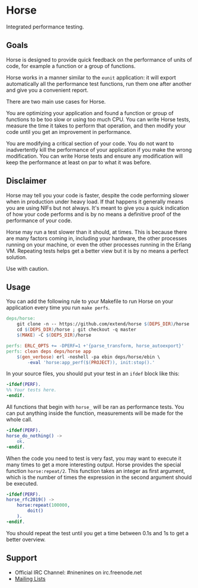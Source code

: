 Horse
=====

Integrated performance testing.

Goals
-----

Horse is designed to provide quick feedback on the performance
of units of code, for example a function or a group of functions.

Horse works in a manner similar to the `eunit` application: it
will export automatically all the performance test functions,
run them one after another and give you a convenient report.

There are two main use cases for Horse.

You are optimizing your application and found a function or
group of functions to be too slow or using too much CPU. You
can write Horse tests, measure the time it takes to perform
that operation, and then modify your code until you get an
improvement in performance.

You are modifying a critical section of your code. You do not
want to inadvertently kill the performance of your application
if you make the wrong modification. You can write Horse tests
and ensure any modification will keep the performance at least
on par to what it was before.

Disclaimer
----------

Horse may tell you your code is faster, despite the code performing
slower when in production under heavy load. If that happens it
generally means you are using NIFs but not always. It's meant to
give you a quick indication of how your code performs and is by
no means a definitive proof of the performance of your code.

Horse may run a test slower than it should, at times. This is
because there are many factors coming in, including your hardware,
the other processes running on your machine, or even the other
processes running in the Erlang VM. Repeating tests helps get
a better view but it is by no means a perfect solution.

Use with caution.

Usage
-----

You can add the following rule to your Makefile to run Horse
on your application every time you run `make perfs`.

``` Makefile
deps/horse:
	git clone -n -- https://github.com/extend/horse $(DEPS_DIR)/horse
	cd $(DEPS_DIR)/horse ; git checkout -q master
	$(MAKE) -C $(DEPS_DIR)/horse

perfs: ERLC_OPTS += -DPERF=1 +'{parse_transform, horse_autoexport}'
perfs: clean deps deps/horse app
	$(gen_verbose) erl -noshell -pa ebin deps/horse/ebin \
		-eval 'horse:app_perf($(PROJECT)), init:stop().'
```

In your source files, you should put your test in an `ifdef` block
like this:

``` erlang
-ifdef(PERF).
%% Your tests here.
-endif.
```

All functions that begin with `horse_` will be ran as performance
tests. You can put anything inside the function, measurements will
be made for the whole call.

``` erlang
-ifdef(PERF).
horse_do_nothing() ->
    ok.
-endif.
```

When the code you need to test is very fast, you may want to
execute it many times to get a more interesting output. Horse
provides the special function `horse:repeat/2`. This function
takes an integer as first argument, which is the number of times
the expression in the second argument should be executed.

``` erlang
-ifdef(PERF).
horse_rfc2019() ->
    horse:repeat(100000,
        doit()
    ).
-endif.
```

You should repeat the test until you get a time between 0.1s
and 1s to get a better overview.

Support
-------

 *  Official IRC Channel: #ninenines on irc.freenode.net
 *  [Mailing Lists](http://lists.ninenines.eu)
